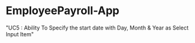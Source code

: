 # EmployeePayroll-App

"UC5 : Ability To Specify the start date with Day, Month & Year as Select Input Item"
